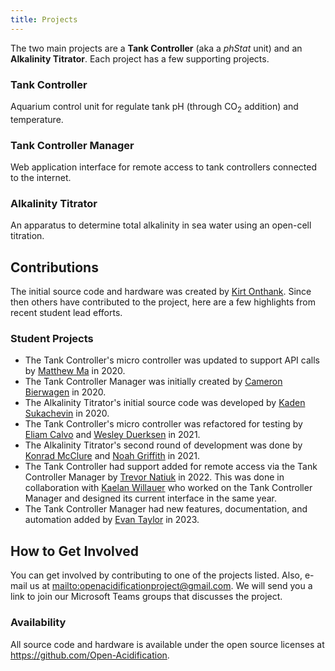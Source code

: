 ```yaml
---
title: Projects
---
```


The two main projects are a **Tank Controller** (aka a _phStat_ unit) and an **Alkalinity Titrator**.
Each project has a few supporting projects.

### Tank Controller

Aquarium control unit for regulate tank pH (through CO<sub>2</sub> addition) and temperature.

### Tank Controller Manager

Web application interface for remote access to tank controllers connected to the internet.

### Alkalinity Titrator

An apparatus to determine total alkalinity in sea water using an open-cell titration.

## Contributions

The initial source code and hardware was created by [Kirt Onthank](https://github.com/KirtOnthank).
Since then others have contributed to the project, here are a few highlights from recent student lead efforts.

### Student Projects

* The Tank Controller's micro controller was updated to support API calls by [Matthew Ma](https://github.com/PlasmaIntec) in 2020.
* The Tank Controller Manager was initially created by [Cameron Bierwagen](https://github.com/3dCameron) in 2020.
* The Alkalinity Titrator's initial source code was developed by [Kaden Sukachevin](https://github.com/kadensu) in 2020.
* The Tank Controller's micro controller was refactored for testing by [Eliam Calvo](https://github.com/eucalvo) and [Wesley Duerksen](https://github.com/Kavikick) in 2021.
* The Alkalinity Titrator's second round of development was done by [Konrad McClure](https://github.com/KonradMcClure) and [Noah Griffith](https://github.com/Noah-Griffith) in 2021.
* The Tank Controller had support added for remote access via the Tank Controller Manager by [Trevor Natiuk](https://github.com/pianistrevor) in 2022. This was done in collaboration with [Kaelan Willauer](https://github.com/KaelanWillauer) who worked on the Tank Controller Manager and designed its current interface in the same year. 
* The Tank Controller Manager had new features, documentation, and automation added by [Evan Taylor](https://github.com/Suocesky) in 2023.

## How to Get Involved

You can get involved by contributing to one of the projects listed.
Also, e-mail us at <mailto:openacidificationproject@gmail.com>.
We will send you a link to join our Microsoft Teams groups that discusses the project.

### Availability

All source code and hardware is available under the open source licenses at <https://github.com/Open-Acidification>.
